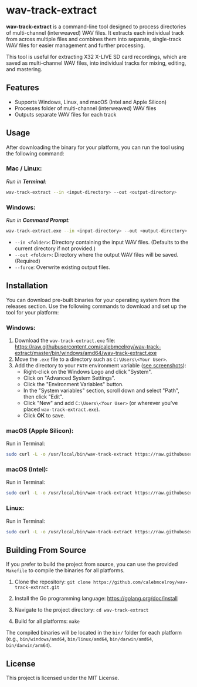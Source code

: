 # wav-track-extract

**wav-track-extract** is a command-line tool designed to process directories of multi-channel (interweaved) WAV files. It extracts each individual track from across multiple files and combines them into separate, single-track WAV files for easier management and further processing.

This tool is useful for extracting X32 X-LIVE SD card recordings, which are saved as multi-channel WAV files, into individual tracks for mixing, editing, and mastering.

## Features

- Supports Windows, Linux, and macOS (Intel and Apple Silicon)
- Processes folder of multi-channel (interweaved) WAV files
- Outputs separate WAV files for each track

## Usage

After downloading the binary for your platform, you can run the tool using the following command:

### Mac / Linux:

_Run in **Terminal**:_
```bash
wav-track-extract --in <input-directory> --out <output-directory>
```

### Windows:

_Run in **Command Prompt**:_
```bash
wav-track-extract.exe --in <input-directory> --out <output-directory>
```

- `--in <folder>`: Directory containing the input WAV files. (Defaults to the current directory if not provided.)
- `--out <folder>`: Directory where the output WAV files will be saved. (Required)
- `--force`: Overwrite existing output files.

## Installation

You can download pre-built binaries for your operating system from the releases section. Use the following commands to download and set up the tool for your platform:

### Windows:
1. Download the `wav-track-extract.exe` file: https://raw.githubusercontent.com/calebmcelroy/wav-track-extract/master/bin/windows/amd64/wav-track-extract.exe
2. Move the `.exe` file to a directory such as `C:\Users\<Your User>`.
3. Add the directory to your `PATH` environment variable ([see screenshots](https://medium.com/@kevinmarkvi/how-to-add-executables-to-your-path-in-windows-5ffa4ce61a53)):
   - Right-click on the Windows Logo and click "System".
   - Click on "Advanced System Settings".
   - Click the "Environment Variables" button.
   - In the "System variables" section, scroll down and select "Path", then click "Edit".
   - Click "New" and add `C:\Users\<Your User>` (or wherever you've placed `wav-track-extract.exe`).
   - Click **OK** to save.

### macOS (Apple Silicon):
Run in Terminal:
```bash
sudo curl -L -o /usr/local/bin/wav-track-extract https://raw.githubusercontent.com/calebmcelroy/wav-track-extract/master/bin/darwin/arm64/wav-track-extract && sudo chmod +x /usr/local/bin/wav-track-extract
```

### macOS (Intel):
Run in Terminal:
```bash
sudo curl -L -o /usr/local/bin/wav-track-extract https://raw.githubusercontent.com/calebmcelroy/wav-track-extract/master/bin/darwin/amd64/wav-track-extract && sudo chmod +x /usr/local/bin/wav-track-extract
```

### Linux:
Run in Terminal:
```bash
sudo curl -L -o /usr/local/bin/wav-track-extract https://raw.githubusercontent.com/calebmcelroy/wav-track-extract/master/bin/linux/amd64/wav-track-extract && sudo chmod +x /usr/local/bin/wav-track-extract
```

## Building From Source

If you prefer to build the project from source, you can use the provided `Makefile` to compile the binaries for all platforms.

1. Clone the repository:
   `git clone https://github.com/calebmcelroy/wav-track-extract.git`

2. Install the Go programming language:
   https://golang.org/doc/install

3. Navigate to the project directory:
   `cd wav-track-extract`

4. Build for all platforms:
   `make`

The compiled binaries will be located in the `bin/` folder for each platform (e.g., `bin/windows/amd64`, `bin/linux/amd64`, `bin/darwin/amd64`, `bin/darwin/arm64`).

## License

This project is licensed under the MIT License.